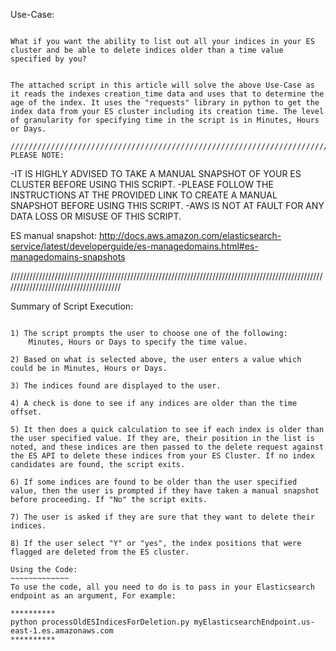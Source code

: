 Use-Case:
~~~~~~~~

What if you want the ability to list out all your indices in your ES cluster and be able to delete indices older than a time value specified by you?


The attached script in this article will solve the above Use-Case as it reads the indexes creation_time data and uses that to determine the age of the index. It uses the "requests" library in python to get the index data from your ES cluster including its creation time. The level of granularity for specifying time in the script is in Minutes, Hours or Days.

//////////////////////////////////////////////////////////////////////////////////////////////////////////////////////////////////////
PLEASE NOTE:
~~~~~~~~~~~~~

-IT IS HIGHLY ADVISED TO TAKE A MANUAL SNAPSHOT OF YOUR ES CLUSTER BEFORE USING THIS SCRIPT.
-PLEASE FOLLOW THE INSTRUCTIONS AT THE PROVIDED LINK TO CREATE A MANUAL SNAPSHOT BEFORE USING THIS SCRIPT.
-AWS IS NOT AT FAULT FOR ANY DATA LOSS OR MISUSE OF THIS SCRIPT.

ES manual snapshot:
http://docs.aws.amazon.com/elasticsearch-service/latest/developerguide/es-managedomains.html#es-managedomains-snapshots

//////////////////////////////////////////////////////////////////////////////////////////////////////////////////////////////////////

Summary of Script Execution:
~~~~~~~~~~~~~~~~~~~~~~~~~

1) The script prompts the user to choose one of the following:
    Minutes, Hours or Days to specify the time value.

2) Based on what is selected above, the user enters a value which could be in Minutes, Hours or Days.

3) The indices found are displayed to the user.

4) A check is done to see if any indices are older than the time offset.

5) It then does a quick calculation to see if each index is older than the user specified value. If they are, their position in the list is noted, and these indices are then passed to the delete request against the ES API to delete these indices from your ES Cluster. If no index candidates are found, the script exits.

6) If some indices are found to be older than the user specified value, then the user is prompted if they have taken a manual snapshot before proceeding. If "No" the script exits.

7) The user is asked if they are sure that they want to delete their indices.

8) If the user select "Y" or "yes", the index positions that were flagged are deleted from the ES cluster.

Using the Code:
~~~~~~~~~~~~~
To use the code, all you need to do is to pass in your Elasticsearch endpoint as an argument, For example:

**********
python processOldESIndicesForDeletion.py myElasticsearchEndpoint.us-east-1.es.amazonaws.com
**********


